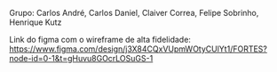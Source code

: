 Grupo:
Carlos André,
Carlos Daniel,
Claiver Correa,
Felipe Sobrinho,
Henrique Kutz


Link do figma com o wireframe de alta fidelidade:
https://www.figma.com/design/j3X84CQxVUpmWOtyCUlYt1/FORTES?node-id=0-1&t=gHuvu8GOcrLOSuGS-1
